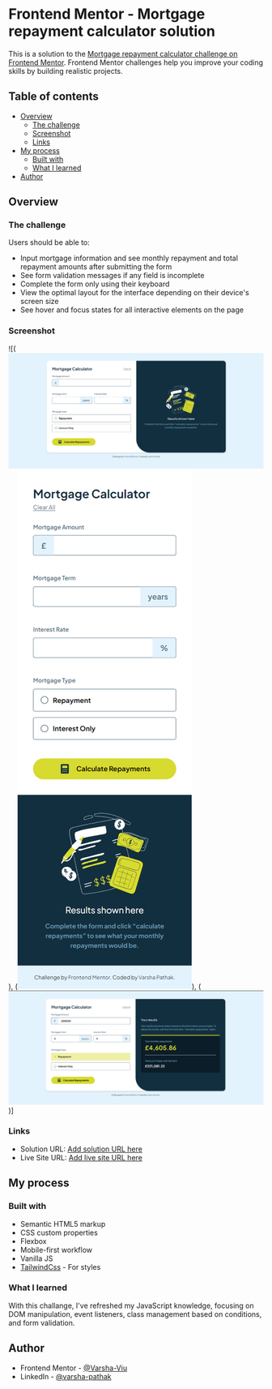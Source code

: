 # Frontend Mentor - Mortgage repayment calculator solution

This is a solution to the [Mortgage repayment calculator challenge on Frontend Mentor](https://www.frontendmentor.io/challenges/mortgage-repayment-calculator-Galx1LXK73). Frontend Mentor challenges help you improve your coding skills by building realistic projects. 

## Table of contents

- [Overview](#overview)
  - [The challenge](#the-challenge)
  - [Screenshot](#screenshot)
  - [Links](#links)
- [My process](#my-process)
  - [Built with](#built-with)
  - [What I learned](#what-i-learned)
- [Author](#author)


## Overview

### The challenge

Users should be able to:

- Input mortgage information and see monthly repayment and total repayment amounts after submitting the form
- See form validation messages if any field is incomplete
- Complete the form only using their keyboard
- View the optimal layout for the interface depending on their device's screen size
- See hover and focus states for all interactive elements on the page

### Screenshot

![(![Desktop design](DesktopDesign.png)), (![Mobile design](mobileDesign.png)), (![Completed design](completedDesign.png))]

### Links

- Solution URL: [Add solution URL here](https://github.com/Varsha-Viu/Mortgage-repayment-calculator)
- Live Site URL: [Add live site URL here](https://varsha-viu.github.io/Mortgage-repayment-calculator/)

## My process

### Built with

- Semantic HTML5 markup
- CSS custom properties
- Flexbox
- Mobile-first workflow
- Vanilla JS
- [TailwindCss](https://tailwindcss.com/docs/installation) - For styles


### What I learned
  With this challange, I've refreshed my JavaScript knowledge, focusing on DOM manipulation, event listeners, class management based on conditions, and form validation.

## Author

- Frontend Mentor - [@Varsha-Viu](https://www.frontendmentor.io/profile/Varsha-Viu)
- LinkedIn - [@varsha-pathak](https://www.linkedin.com/in/varsha-pathak-0527251a1/)
